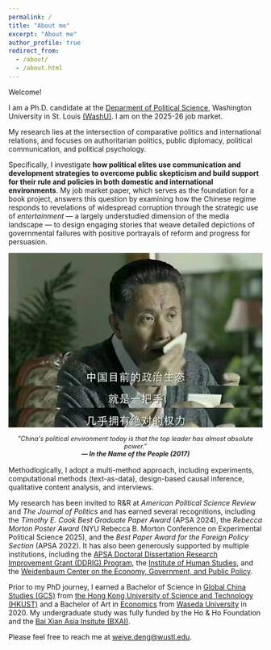 ```yaml
---
permalink: /
title: "About me"
excerpt: "About me"
author_profile: true
redirect_from: 
  - /about/
  - /about.html
---
```


Welcome! 

I am a Ph.D. candidate at the [Deparment of Political Science](https://polisci.wustl.edu/), Washington University in St. Louis [(WashU)](https://wustl.edu/). I am on the 2025-26 job market.

My research lies at the intersection of comparative politics and international relations, and focuses on authoritarian politics, public diplomacy, political communication, and political psychology. 

Specifically, I investigate **how political elites use communication and development strategies to overcome public skepticism and build support for their rule and policies in both domestic and international environments**. My job market paper, which serves as the foundation for a book project, answers this question by examining how the Chinese regime responds to revelations of widespread corruption through the strategic use of _entertainment_ — a largely understudied dimension of the media landscape — to design engaging stories that weave detailed depictions of governmental failures with positive portrayals of reform and progress for persuasion. 

<p align="center" style="display: flex; justify-content: center; flex-wrap: wrap;">
  <img src="/_pages/aboutfigs/Gao_topleader.jpg" width="600" style="margin-bottom: 15px;"><br> 
    <span style="font-size: 90%; font-style: italic;">
    "China's political environment today is that the top leader has almost absolute power."
  </span><br>
  <span style="font-size: 90%; font-style: italic; font-weight: bold;">
    — In the Name of the People (2017)
  </span></p>

Methodlogically, I adopt a multi-method approach, including experiments, computational methods (text-as-data), design-based causal inference, qualitative content analysis, and interviews.

My research has been invited to R&R at _American Political Science Review_ and _The Journal of Politics_ and has earned several recognitions, including the _Timothy E. Cook Best Graduate Paper Award_ (APSA 2024), the _Rebecca Morton Poster Award_ (NYU Rebecca B. Morton Conference on Experimental Political Science 2025), and the _Best Paper Award for the Foreign Policy Section_ (APSA 2022). It has also been generously supported by multiple institutions, including the [APSA Doctoral Dissertation Research Improvement Grant (DDRIG) Program](https://apsanet.org/programs/doctoral-dissertation-research-improvement-grants/), the [Institute of Human Studies](https://www.theihs.org/), and the [Weidenbaum Center on the Economy, Government, and Public Policy](https://wc.wustl.edu/).


Prior to my PhD journey, I earned a Bachelor of Science in [Global China Studies (GCS)](https://www.shss.ust.hk/ug/major/gcs/) from [the Hong Kong University of Science and Technology (HKUST)](https://hkust.edu.hk/) and a Bachelor of Art in [Economics](https://www.waseda.jp/fpse/pse/en/) from [Waseda University](https://www.waseda.jp/top/en/) in 2020. My undergraduate study was fully funded by the Ho & Ho Foundation and the [Bai Xian Asia Insitute (BXAI)](https://www.bxai.org/).

Please feel free to reach me at [weiye.deng@wustl.edu](weiye.deng@wustl.edu).
